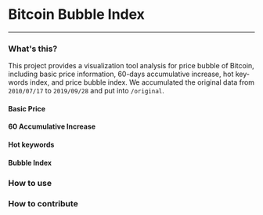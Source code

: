 # Bitcoin Bubble Index

---
### What's this?

This project provides a visualization tool analysis for price bubble of Bitcoin, including basic price information, 60-days accumulative increase, hot key-words index, and price bubble index. We accumulated the original data from `2010/07/17` to `2019/09/28` and put into `/original`.

#### Basic Price

#### 60 Accumulative Increase

#### Hot keywords

#### Bubble Index

### How to use

### How to contribute
